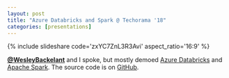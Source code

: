 ```yaml
---
layout: post
title: "Azure Databricks and Spark @ Techorama '18"
categories: [presentations]
---
```


{% include slideshare code='zxYC7ZnL3R3Avi' aspect_ratio='16:9' %}

**[@WesleyBackelant](https://twitter.com/WesleyBackelant)** and I spoke, but mostly demoed [Azure Databricks](https://azure.microsoft.com/en-us/services/databricks/) and [Apache Spark](https://spark.apache.org). The source code is on [GitHub](https://github.com/nathan-gs/azure-databricks-playground).